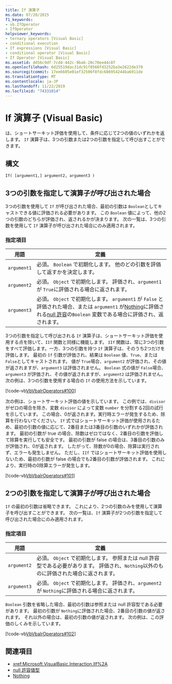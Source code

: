 ```yaml
---
title: If 演算子
ms.date: 07/20/2015
f1_keywords:
- vb.IfOperator
- IfOperator
helpviewer_keywords:
- ternary operators [Visual Basic]
- conditional execution
- If expressions [Visual Basic]
- conditional operator [Visual Basic]
- If Operator [Visual Basic]
ms.assetid: dd56c9df-7cd4-442c-9ba6-20c70ee44c8f
ms.openlocfilehash: 6d25519dac31dc91f8560fd3252ba3e2622de370
ms.sourcegitcommit: 17ee6605e01ef32506f8fdc686954244ba6911de
ms.translationtype: MT
ms.contentlocale: ja-JP
ms.lasthandoff: 11/22/2019
ms.locfileid: "74331014"
---
```

# <a name="if-operator-visual-basic"></a>If 演算子 (Visual Basic)

は、ショートサーキット評価を使用して、条件に応じて2つの値のいずれかを返します。 `If` 演算子は、3つの引数または2つの引数を指定して呼び出すことができます。

## <a name="syntax"></a>構文

```vb
If( [argument1,] argument2, argument3 )
```

## <a name="if-operator-called-with-three-arguments"></a>3つの引数を指定して演算子が呼び出された場合

3つの引数を使用して `If` が呼び出された場合、最初の引数は `Boolean`としてキャストできる値に評価される必要があります。 この `Boolean` 値によって、他の2つの引数のどちらが評価され、返されるかが決まります。 次の一覧は、3つの引数を使用して `If` 演算子が呼び出された場合にのみ適用されます。

### <a name="parts"></a>指定項目

|用語|定義|
|---|---|
|`argument1`|必須。 `Boolean` で初期化します。 他のどの引数を評価して返すかを決定します。|
|`argument2`|必須。 `Object` で初期化します。 評価され、`argument1` が `True`に評価される場合に返されます。|
|`argument3`|必須。 `Object` で初期化します。 `argument1` が `False` と評価された場合、または `argument1` が[Nothing](../../../visual-basic/language-reference/nothing.md)に評価される[null 許容](../../../visual-basic/programming-guide/language-features/data-types/nullable-value-types.md)の`Boolean` 変数である場合に評価され、返されます。|

3つの引数を指定して呼び出される `If` 演算子は、ショートサーキット評価を使用する点を除いて、`IIf` 関数と同様に機能します。 `IIf` 関数は、常に3つの引数をすべて評価します。一方、3つの引数を持つ `If` 演算子は、そのうち2つだけを評価します。 最初の `If` 引数が評価され、結果は `Boolean` 値、`True`、または `False`としてキャストされます。 値が `True`場合、`argument2` が評価され、その値が返されますが、`argument3` は評価されません。 `Boolean` 式の値が `False`場合、`argument3` が評価され、その値が返されますが、`argument2` は評価されません。 次の例は、3つの引数を使用する場合の `If` の使用方法を示しています。

[!code-vb[VbVbalrOperators#100](~/samples/snippets/visualbasic/VS_Snippets_VBCSharp/VbVbalrOperators/VB/Class4.vb#100)]

次の例は、ショートサーキット評価の値を示しています。 この例では、`divisor` がゼロの場合を除き、変数 `divisor` によって変数 `number` を分割する2回の試行を示しています。 この場合、0が返されます。実行時エラーが発生するため、除算を行わないでください。 `If` 式ではショートサーキット評価が使用されるため、最初の引数の値に応じて、2番目または3番目の引数のいずれかが評価されます。 最初の引数が true の場合、除数はゼロではなく、2番目の引数を評価して除算を実行しても安全です。 最初の引数が false の場合は、3番目の引数のみが評価され、0が返されます。 したがって、除数が0の場合、除算は実行されず、エラーも発生しません。 ただし、`IIf` ではショートサーキット評価を使用しないため、最初の引数が false の場合でも2番目の引数が評価されます。 これにより、実行時の0除算エラーが発生します。

[!code-vb[VbVbalrOperators#101](~/samples/snippets/visualbasic/VS_Snippets_VBCSharp/VbVbalrOperators/VB/Class4.vb#101)]

## <a name="if-operator-called-with-two-arguments"></a>2つの引数を指定して演算子が呼び出された場合

`If` の最初の引数は省略できます。 これにより、2つの引数のみを使用して演算子を呼び出すことができます。 次の一覧は、`If` 演算子が2つの引数を指定して呼び出された場合にのみ適用されます。

### <a name="parts"></a>指定項目

|用語|定義|
|---|---|
|`argument2`|必須。 `Object` で初期化します。 参照または null 許容型である必要があります。 評価され、`Nothing`以外のものに評価された場合に返されます。|
|`argument3`|必須。 `Object` で初期化します。 評価され、`argument2` が `Nothing`に評価される場合に返されます。|

`Boolean` 引数を省略した場合、最初の引数は参照または null 許容型である必要があります。 最初の引数が `Nothing`に評価された場合、2番目の引数の値が返されます。 それ以外の場合は、最初の引数の値が返されます。 次の例は、この評価のしくみを示しています。

[!code-vb[VbVbalrOperators#102](~/samples/snippets/visualbasic/VS_Snippets_VBCSharp/VbVbalrOperators/VB/Class4.vb#102)]

## <a name="see-also"></a>関連項目

- <xref:Microsoft.VisualBasic.Interaction.IIf%2A>
- [null 許容値型](../../programming-guide/language-features/data-types/nullable-value-types.md)
- [Nothing](../nothing.md)
